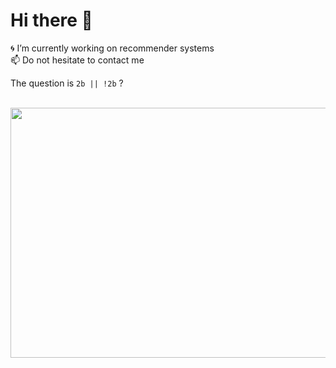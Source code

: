 # Hi there 👋

🌀 I’m currently working on recommender systems<br>
📫 Do not hesitate to contact me<br>

The question is `2b || !2b` ?


<div align="center">
	<br>
	<a href="https://raw.githubusercontent.com/lukassto/lukassto/42276e1859ef3664f89a5ee3a75f9272732b4dfa/assets/head.svg">
		<img src="assets/header.svg" width="800" height="400">
	</a>
	<br>
</div>
<!--
**lukassto/lukassto** is a ✨ _special_ ✨ repository because its `README.md` (this file) appears on your GitHub profile.

Here are some ideas to get you started:

- 🔭 I’m currently working on ...
- 🌱 I’m currently learning ...
- 👯 I’m looking to collaborate on ...
- 🤔 I’m looking for help with ...
- 💬 Ask me about ...
- 📫 How to reach me: ...
- 😄 Pronouns: ...
- ⚡ Fun fact: ...
-->
